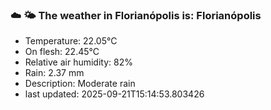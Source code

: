 ### ☁️ 🌤️  The weather in Florianópolis is: Florianópolis

- Temperature: 22.05°C
- On flesh: 22.45°C
- Relative air humidity: 82%
- Rain: 2.37 mm
- Description: Moderate rain
- last updated: 2025-09-21T15:14:53.803426
